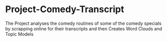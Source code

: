 # Project-Comedy-Transcript
The Project analyses the comedy routines of some of the comedy specials by scrapping online for their transcripts and then Creates Word Clouds and Topic Models
